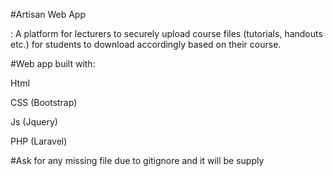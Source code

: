 #Artisan Web App

<p>:  A platform for lecturers to securely upload course files (tutorials, handouts etc.) for students to download accordingly based on their course. </p>

#Web app built with:
<p>Html</p>		
<p>CSS (Bootstrap)</p>	
<p>Js (Jquery)</p>	
<p>PHP (Laravel)</p>


#Ask for any missing file due to gitignore and it will be supply	
